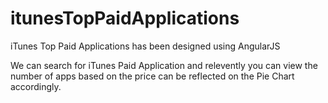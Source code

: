 # itunesTopPaidApplications
iTunes Top Paid Applications has been designed using AngularJS

We can search for iTunes Paid Application and relevently you can view the number of apps based on the price can be reflected on the Pie Chart accordingly.
